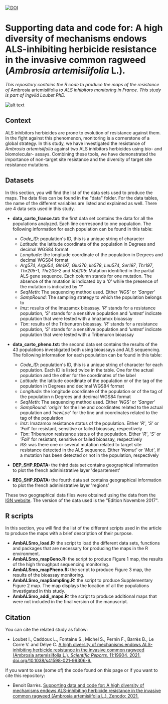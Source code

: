 [![DOI](https://zenodo.org/badge/411613959.svg)](https://zenodo.org/badge/latestdoi/411613959)
# Supporting data and code for: A high diversity of mechanisms endows ALS-inhibiting herbicide resistance in the invasive common ragweed (*Ambrosia artemisiifolia* L.).
*This repository contains the R code to produce the maps of the resistance of* Ambrosia artemisiifolia *to ALS inhibitors monitoring in France. This study is part of Ingvild Loubet PhD.*

![alt text](https://am3pap005files.storage.live.com/y4mFbmM409M-6KGoIdbPAEHb29Zk9ZVY43jux5SYxDJIXjkEw-khE_FtObGN88rHoDDYD1kdj7_psn4uAnCvfa5-u0vlua_V4SC_rNARYNPnhJY2dG5w8SLATXP6e-OJBvMIseBphzO7d00xzOr-cKdP8omo93FluViO4d9pJAl8z_fLm6Mk8_OlRGUpuR8hcgi?width=1584&height=588&cropmode=none)


## Context
ALS inhibitors herbicides are prone to evolution of resistance against them. In the fight against this phenomenon, monitoring is a cornerstone of a global strategy. In this study, we have investigated the resistance of *Ambrosia artemisiifolia* against two ALS inhibitors herbicides using bio- and biomolecular- assays. Combining these tools, we have demonstrated the importance of non-target site resistance and the diversity of target site resistance mutations. 


## Datasets
In this section, you will find the list of the data sets used to produce the maps. The data files can be found in the "data" folder. For the data tables, the name of the different variables are listed and explained as well. There are 4 data sets used in this study.  

+ **data_carto_france.txt:** the first data set contains the data for all the populations analyzed. Each line correspond to one population. The following information for each population can be found in this table: 
  + *Code_ID*: population's ID, this is a unique string of character
  + *Latitude*: the latitude coordinate of the population in Degrees and decimal WGS84 format
  + *Longitude*: the longitude coordinate of the population in Degrees and decimal WGS84 format
  + *Arg574*, *Arg654*, *Gln197*, *Glu376*, *Ile578*, *Leu574*, *Ser197*, *Thr197*, *Thr205-1*, *Thr205-2* and *Val205*: Mutation identified in the partial ALS gene sequence. Each column stands for one mutation. The absence of the mutation is indicated by a *'0'* while the presence of the mutation is indicated by *'1'*
  + *SeqMeth*: The sequencing method used. Either *'NGS'* or *'Sanger'*
  + *SampRound*: The sampling strategy to which the population belongs to
  + *Imz*: results of the Imazamox bioassay. *'R'* stands for a resistance population, *'S'* stands for a sensitive population and *'untest'* indicate population that were tested with a Imazamox bioassay
  + *Tbn*: results of the Tribenuron bioassay. *'R'* stands for a resistance population, *'S'* stands for a sensitive population and *'untest'* indicate population that were tested with a Tribenuron bioassay

+ **data_carto_pheno.txt:** the second data set contains the results of the 43 populations investigated both using bioassays and ALS sequencing. The following information for each population can be found in this table:
  + *Code_ID*: population's ID, this is a unique string of character for each population. Each ID is listed twice in the table. One for the actual population and the other for the coordinates of the label
  + *Latitude*: the latitude coordinate of the population or of the tag of the population in Degrees and decimal WGS84 format
  + *Longitude*: the longitude coordinate of the population or of the tag of the population n Degrees and decimal WGS84 format
  + *SeqMeth*: The sequencing method used. Either *'NGS'* or *'Sanger'*
  + *SampRound*: *'origin'* for the line and coordinates related to the actual population and *'newLoc'* for the line and coordinates related to the tag of the population
  + *Imz*: Imazamox resistance status of the population. Either *'R'*, *'S'* or *'Fail'* for resistant, sensitive or failed bioassay, respectively
  + *Tbn*: Tribenuron resistance status of the population. Either *'R'*, *'S'* or *'Fail'* for resistant, sensitive or failed bioassay, respectively
  + *RS*: was there one or several mutation related to target site resistance detected in the ALS sequence. Either *'Nomut'* or *'Mut'*, if a mutation has been detected or not in the population, respectively

+ **DEP_SHP.RDATA:** the third data set contains geographical information to plot the french administrative layer 'departement'

+ **REG_SHP.RDATA:** the fourth data set contains geographical information to plot the french administrative layer 'regions'

These two geographical data files were obtained using the data from the [IGN website](http://professionnels.ign.fr/adminexpress). The version of the data used is the "Edition Novembre 2017".


## R scripts
In this section, you will find the list of the different scripts used in the article to produce the maps with a brief description of their purpose.

+ **AmbALSmo_load.R:** the script to load the different data sets, functions and packages that are necessary for producing the maps in the R environment. 
+ **AmbALSmo_mapGeno.R:** the script to produce Figure 1 map, the results of the high throughput sequencing monitoring. 
+ **AmbALSmo_mapPheno.R:** the script to produce Figure 3 map, the results of the bioassay monitoring. 
+ **AmbALSmo_mapSampling.R:** the script to produce Supplementary Figure 2 map. The map displays the location of all the populations investigated in this study. 
+ **AmbALSmo_addi_maps.R:** the script to produce additional maps that were not included in the final version of the manuscript. 


## Citation
You can cite the related study as follow: 
+ Loubet I., Caddoux L., Fontaine S., Michel S., Pernin F., Barrès B., Le Corre V. and Délye C.
[A high diversity of mechanisms endows ALS-inhibiting herbicide resistance in the invasive common ragweed (Ambrosia artemisiifolia L.). *Scientific Reports*, 11:19904, 2021. doi.org/10.1038/s41598-021-99306-9.](https://doi.org/10.1038/s41598-021-99306-9)

If you want to use (some of) the code found on this page or if you want to cite this repository:
+ Benoit Barrès. [Supporting data and code for: A high diversity of mechanisms endows ALS-inhibiting herbicide resistance in the invasive common ragweed (Ambrosia artemisiifolia L.). Zenodo; 2021.](https://zenodo.org/badge/latestdoi/411613959)
